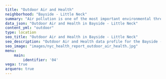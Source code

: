 ```yaml
---
title: "Outdoor Air and Health"
neighborhood: "Bayside - Little Neck"
summary: "Air pollution is one of the most important environmental threats to urban populations and while all people are exposed, pollutant emissions, levels of exposure, and population vulnerability vary across neighborhoods. Exposures to common air pollutants have been linked to respiratory and cardiovascular diseases, cancers, and premature deaths."
data_json: "Outdoor Air and Health in Bayside - Little Neck"
content_yml: "outdoor"
type: location
seo_title: "Outdoor Air and Health in Bayside - Little Neck"
seo_description: "Outdoor Air and Health data profile for the Bayside - Little Neck neighborhood of NYC."
seo_image: "images/nyc_health_report_outdoor_air_health.jpg"
menu:
    main:
        identifier: '04'
vega: true
arquero: true
---
```

